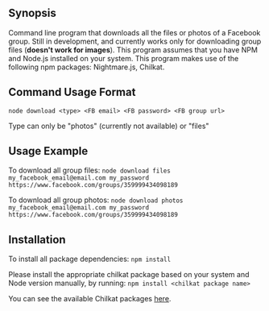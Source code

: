 ## Synopsis

Command line program that downloads all the files or photos of a Facebook group. Still in development, and currently works only for downloading group files (**doesn't work for images**). This program assumes that you have NPM and Node.js installed on your system. This program makes use of the following npm packages: Nightmare.js, Chilkat.

## Command Usage Format

`node download <type> <FB email> <FB password> <FB group url>`

Type can only be "photos" (currently not available) or "files"

## Usage Example

To download all group files:
`node download files my_facebook_email@email.com my_password https://www.facebook.com/groups/359999434098189`

To download all group photos:
`node download photos my_facebook_email@email.com my_password https://www.facebook.com/groups/359999434098189`

## Installation

To install all package dependencies:
`npm install`

Please install the appropriate chilkat package based on your system and Node version manually, by running:
`npm install <chilkat package name>`

You can see the available Chilkat packages [here](https://www.npmjs.com/~chilkat). 
